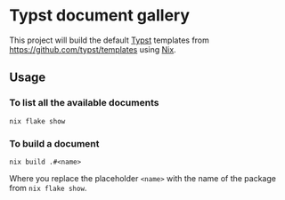# Typst document gallery

This project will build the default [Typst][typst] templates from https://github.com/typst/templates using [Nix][nix].

## Usage

### To list all the available documents

```shell
nix flake show
```

### To build a document

```shell
nix build .#<name>
```

Where you replace the placeholder `<name>` with the name of the package from `nix flake show`.

[typst]: https://typst.app/
[nix]: https://nixos.org/
